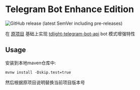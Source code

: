 # Telegram Bot Enhance Edition
![GitHub release (latest SemVer including pre-releases)](https://img.shields.io/github/v/release/KurenaiRyu/TelegramBotsEnhanceEdition?include_prereleases)

在 [原项目](https://github.com/rubenlagus/TelegramBots) 基础上实现 [tdlight-telegram-bot-api](https://github.com/tdlight-team/tdlight-telegram-bot-api) bot 模式增强特性

## Usage
安装到本地maven仓库中:  
```
mvnw install -Dskip.test=true
```
然后根据原项目说明替换当前项目版本号
